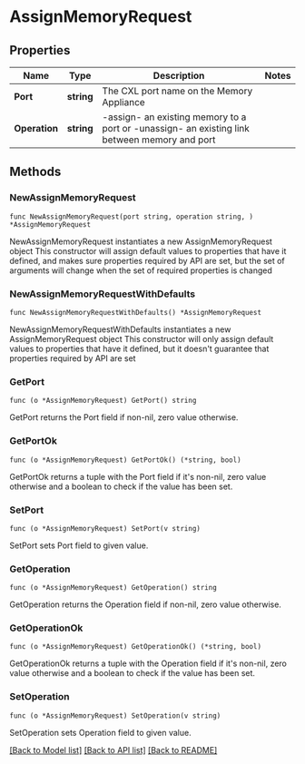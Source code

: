 # AssignMemoryRequest

## Properties

Name | Type | Description | Notes
------------ | ------------- | ------------- | -------------
**Port** | **string** | The CXL port name on the Memory Appliance | 
**Operation** | **string** | -assign- an existing memory to a port or -unassign- an existing link between memory and port | 

## Methods

### NewAssignMemoryRequest

`func NewAssignMemoryRequest(port string, operation string, ) *AssignMemoryRequest`

NewAssignMemoryRequest instantiates a new AssignMemoryRequest object
This constructor will assign default values to properties that have it defined,
and makes sure properties required by API are set, but the set of arguments
will change when the set of required properties is changed

### NewAssignMemoryRequestWithDefaults

`func NewAssignMemoryRequestWithDefaults() *AssignMemoryRequest`

NewAssignMemoryRequestWithDefaults instantiates a new AssignMemoryRequest object
This constructor will only assign default values to properties that have it defined,
but it doesn't guarantee that properties required by API are set

### GetPort

`func (o *AssignMemoryRequest) GetPort() string`

GetPort returns the Port field if non-nil, zero value otherwise.

### GetPortOk

`func (o *AssignMemoryRequest) GetPortOk() (*string, bool)`

GetPortOk returns a tuple with the Port field if it's non-nil, zero value otherwise
and a boolean to check if the value has been set.

### SetPort

`func (o *AssignMemoryRequest) SetPort(v string)`

SetPort sets Port field to given value.


### GetOperation

`func (o *AssignMemoryRequest) GetOperation() string`

GetOperation returns the Operation field if non-nil, zero value otherwise.

### GetOperationOk

`func (o *AssignMemoryRequest) GetOperationOk() (*string, bool)`

GetOperationOk returns a tuple with the Operation field if it's non-nil, zero value otherwise
and a boolean to check if the value has been set.

### SetOperation

`func (o *AssignMemoryRequest) SetOperation(v string)`

SetOperation sets Operation field to given value.



[[Back to Model list]](../README.md#documentation-for-models) [[Back to API list]](../README.md#documentation-for-api-endpoints) [[Back to README]](../README.md)


